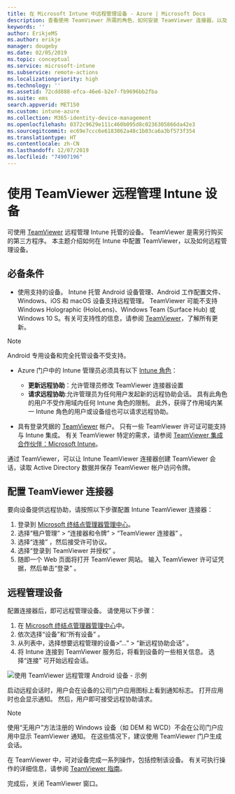 ```yaml
---
title: 在 Microsoft Intune 中远程管理设备 - Azure | Microsoft Docs
description: 查看使用 TeamViewer 所需的角色、如何安装 TeamViewer 连接器，以及在 Azure 门户中使用 Microsoft Intune 远程管理设备的分步指南
keywords: ''
author: ErikjeMS
ms.author: erikje
manager: dougeby
ms.date: 02/05/2019
ms.topic: conceptual
ms.service: microsoft-intune
ms.subservice: remote-actions
ms.localizationpriority: high
ms.technology: ''
ms.assetid: 72cdd888-efca-46e6-b2e7-fb9696bb2fba
ms.suite: ems
search.appverid: MET150
ms.custom: intune-azure
ms.collection: M365-identity-device-management
ms.openlocfilehash: 0372c9629e111c460b095d8c0236305866da42e3
ms.sourcegitcommit: ec69e7ccc6e6183862a48c1b03ca6a3bf573f354
ms.translationtype: HT
ms.contentlocale: zh-CN
ms.lasthandoff: 12/07/2019
ms.locfileid: "74907196"
---
```

# <a name="use-teamviewer-to-remotely-administer-intune-devices"></a>使用 TeamViewer 远程管理 Intune 设备

可使用 [TeamViewer](https://www.teamviewer.com) 远程管理 Intune 托管的设备。 TeamViewer 是需另行购买的第三方程序。 本主题介绍如何在 Intune 中配置 TeamViewer，以及如何远程管理设备。 

## <a name="prerequisites"></a>必备条件

- 使用支持的设备。 Intune 托管 Android 设备管理、Android 工作配置文件、Windows、iOS 和 macOS 设备支持远程管理。 TeamViewer 可能不支持 Windows Holographic (HoloLens)、Windows Team (Surface Hub) 或 Windows 10 S。有关可支持性的信息，请参阅 [TeamViewer](https://www.teamviewer.com)，了解所有更新。

> [!NOTE]
> Android 专用设备和完全托管设备不受支持。

- Azure 门户中的 Intune 管理员必须具有以下 [Intune 角色](../fundamentals/role-based-access-control.md)：  

  - **更新远程协助**：允许管理员修改 TeamViewer 连接器设置
  - **请求远程协助**:允许管理员为任何用户发起新的远程协助会话。 具有此角色的用户不受作用域内任何 Intune 角色的限制。 此外，获得了作用域内某一 Intune 角色的用户或设备组也可以请求远程协助。 

- 具有登录凭据的 [TeamViewer](https://www.teamviewer.com) 帐户。 只有一些 TeamViewer 许可证可能支持与 Intune 集成。 有关 TeamViewer 特定的需求，请参阅 [TeamViewer 集成合作伙伴：Microsoft Intune](https://www.teamviewer.com/integrations/microsoft-intune/)。

通过 TeamViewer，可以让 Intune TeamViewer 连接器创建 TeamViewer 会话，读取 Active Directory 数据并保存 TeamViewer 帐户访问令牌。

## <a name="configure-the-teamviewer-connector"></a>配置 TeamViewer 连接器

要向设备提供远程协助，请按照以下步骤配置 Intune TeamViewer 连接器：

1. 登录到 [Microsoft 终结点管理器管理中心](https://go.microsoft.com/fwlink/?linkid=2109431)。
2. 选择“租户管理” > “连接器和令牌” > “TeamViewer 连接器”    。
3. 选择“连接”  ，然后接受许可协议。
4. 选择“登录到 TeamViewer 并授权”  。
5. 随即一个 Web 页面将打开 TeamViewer 网站。 输入 TeamViewer 许可证凭据，然后单击“登录”  。

## <a name="remotely-administer-a-device"></a>远程管理设备

配置连接器后，即可远程管理设备。 请使用以下步骤： 

1. 在 [Microsoft 终结点管理器管理中心](https://go.microsoft.com/fwlink/?linkid=2109431)中。
2. 依次选择“设备”和“所有设备”   。
3. 从列表中，选择想要远程管理的设备>“…” > “新远程协助会话”   。
4. 将 Intune 连接到 TeamViewer 服务后，将看到设备的一些相关信息。 选择“连接”  可开始远程会话。

![使用 TeamViewer 远程管理 Android 设备 - 示例](./media/teamviewer-support/android-teamviewer.png)

启动远程会话时，用户会在设备的公司门户应用图标上看到通知标志。 打开应用时也会显示通知。 然后，用户即可接受远程协助请求。

> [!NOTE]
> 使用“无用户”方法注册的 Windows 设备（如 DEM 和 WCD）不会在公司门户应用中显示 TeamViewer 通知。 在这些情况下，建议使用 TeamViewer 门户生成会话。

在 TeamViewer 中，可对设备完成一系列操作，包括控制该设备。 有关可执行操作的详细信息，请参阅 [TeamViewer 指南](https://www.teamviewer.com/support/documents/)。

完成后，关闭 TeamViewer 窗口。
